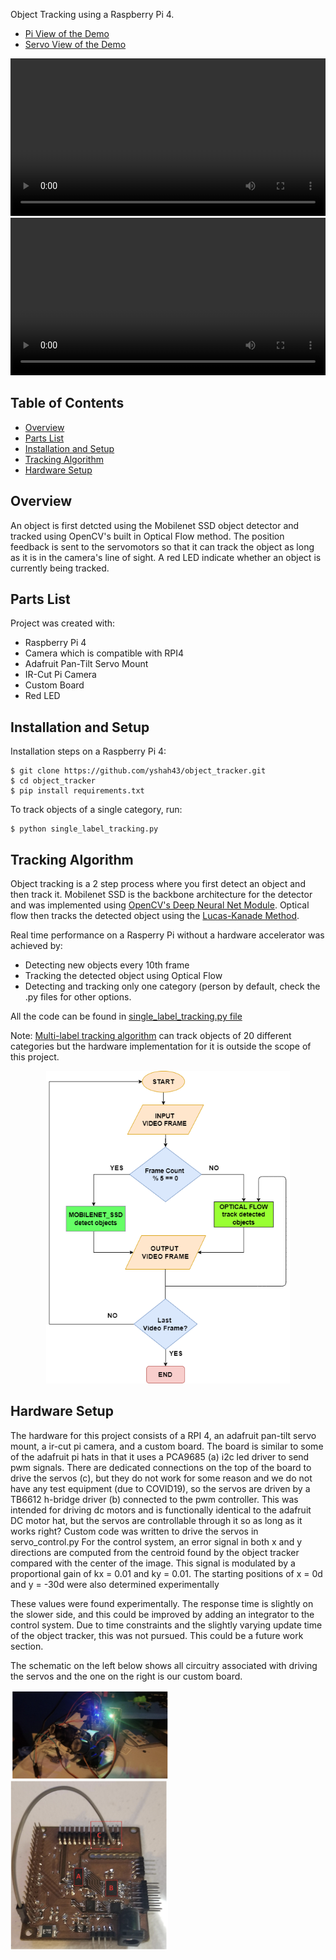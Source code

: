 Object Tracking using a Raspberry Pi 4. 

* [Pi View of the Demo](https://drive.google.com/open?id=1EuTZfTK4OLIzXOUKoZkWMZ2OpnGOkIYl)
* [Servo View of the Demo](https://drive.google.com/file/d/1CqaZqvUET-iiFShD1uzIiYLTDpLR0OoJ/view?usp=sharing)

<div class="row">
  <div class="column">
    <video src="pi_view.mp4" style="width:100%">
  </div>
  <div class="column">
    <video src="servo_view.mp4" style="width:100%">
  </div>
</div>

## Table of Contents
* [Overview](#overview)
* [Parts List](#parts-list)
* [Installation and Setup](#installation-and-setup)
* [Tracking Algorithm](#tracking-algorithm)
* [Hardware Setup](#hardware-setup)

## Overview
An object is first detcted using the Mobilenet SSD object detector and tracked using OpenCV's built in Optical Flow method.
The position feedback is sent to the servomotors so that it can track the object as long as it is in the camera's line of sight. 
A red LED indicate whether an  object is currently being tracked.

## Parts List
Project was created with:
* Raspberry Pi 4
* Camera which is compatible with RPI4
* Adafruit Pan-Tilt Servo Mount
* IR-Cut Pi Camera
* Custom Board
* Red LED
	
## Installation and Setup
Installation steps on a Raspberry Pi 4:

```
$ git clone https://github.com/yshah43/object_tracker.git
$ cd object_tracker
$ pip install requirements.txt
```

To track objects of a single category, run:
```
$ python single_label_tracking.py
```

## Tracking Algorithm

Object tracking is a 2 step process where you first detect an object and then track it.
Mobilenet SSD is the backbone architecture for the detector and was implemented using [OpenCV's Deep Neural Net Module](https://github.com/opencv/opencv/wiki/Deep-Learning-in-OpenCV). Optical flow then tracks the detected object using the [Lucas-Kanade Method](https://docs.opencv.org/3.4/d4/dee/tutorial_optical_flow.html).


Real time performance on a Rasperry Pi without a hardware accelerator was achieved by:
* Detecting new objects every 10th frame 
* Tracking the detected object using Optical Flow
* Detecting and tracking only one category (person by default, check the .py files for other options.

All the code can be found in [single_label_tracking.py file](single_label_tracking.py)

Note: [Multi-label tracking algorithm](multi_label_tracking.py) can track objects of 20 different categories but the hardware implementation for it is outside the scope of this project.


<p align="center">
<img  height = "500" src="tracking_algo.png">
</p>


## Hardware Setup

The hardware for this project consists of a RPI 4, an adafruit pan-tilt servo mount, a ir-cut pi camera, and a custom board. The board is similar to some of the adafruit pi hats in that it uses a PCA9685 (a) i2c led driver to send pwm signals. There are dedicated connections on the top of the board to drive the servos (c), but they do not work for some reason and we do not have any test equipment (due to COVID19), so the servos are driven by a  TB6612 h-bridge driver (b) connected to the pwm controller. This was intended for driving dc motors and is functionally identical to the adafruit DC motor hat, but the servos are controllable through it so as long as it works right? Custom code was written to drive the servos in servo_control.py
For the control system, an error signal in both x and y directions are computed from the centroid found by the object tracker compared with the center of the image. This signal is modulated by a proportional gain of kx = 0.01 and ky = 0.01. The starting positions of x = 0d and y = -30d were also determined experimentally

These values were found experimentally. The response time is slightly on the slower side, and this could be improved by adding an integrator to the control system. Due to time constraints and the slightly varying update time of the object tracker, this was not pursued. This could be a future work section.

The schematic on the left below shows all circuitry associated with driving the servos and the one on the right is our custom board.

<div class="row">
  <div class="column">
    <img src="servo_circuit.png" style="width:50%">
  </div>
  <div class="column">
    <img src="custom board.png" style="width:50%">
  </div>
</div>

